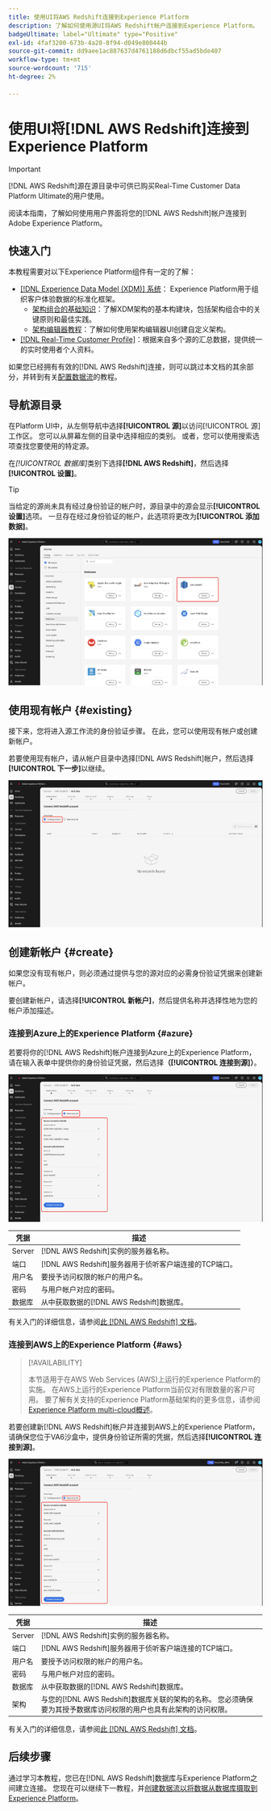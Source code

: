 ```yaml
---
title: 使用UI将AWS Redshift连接到Experience Platform
description: 了解如何使用源UI将AWS Redshift帐户连接到Experience Platform。
badgeUltimate: label="Ultimate" type="Positive"
exl-id: 4faf3200-673b-4a20-8f94-d049e800444b
source-git-commit: dd9aee1ac887637d4761188d6dbcf55ad5bde407
workflow-type: tm+mt
source-wordcount: '715'
ht-degree: 2%

---
```


# 使用UI将[!DNL AWS Redshift]连接到Experience Platform

>[!IMPORTANT]
>
>[!DNL AWS Redshift]源在源目录中可供已购买Real-Time Customer Data Platform Ultimate的用户使用。

阅读本指南，了解如何使用用户界面将您的[!DNL AWS Redshift]帐户连接到Adobe Experience Platform。

## 快速入门

本教程需要对以下Experience Platform组件有一定的了解：

- [[!DNL Experience Data Model (XDM)] 系统](../../../../../xdm/home.md)： Experience Platform用于组织客户体验数据的标准化框架。
   - [架构组合的基础知识](../../../../../xdm/schema/composition.md)：了解XDM架构的基本构建块，包括架构组合中的关键原则和最佳实践。
   - [架构编辑器教程](../../../../../xdm/tutorials/create-schema-ui.md)：了解如何使用架构编辑器UI创建自定义架构。
- [[!DNL Real-Time Customer Profile]](../../../../../profile/home.md)：根据来自多个源的汇总数据，提供统一的实时使用者个人资料。

如果您已经拥有有效的[!DNL AWS Redshift]连接，则可以跳过本文档的其余部分，并转到有关[配置数据流](../../dataflow/databases.md)的教程。

## 导航源目录

在Platform UI中，从左侧导航中选择&#x200B;**[!UICONTROL 源]**&#x200B;以访问[!UICONTROL 源]工作区。 您可以从屏幕左侧的目录中选择相应的类别。 或者，您可以使用搜索选项查找您要使用的特定源。

在&#x200B;*[!UICONTROL 数据库]*&#x200B;类别下选择&#x200B;**[!DNL AWS Redshift]**，然后选择&#x200B;**[!UICONTROL 设置]**。

>[!TIP]
>
>当给定的源尚未具有经过身份验证的帐户时，源目录中的源会显示&#x200B;**[!UICONTROL 设置]**&#x200B;选项。 一旦存在经过身份验证的帐户，此选项将更改为&#x200B;**[!UICONTROL 添加数据]**。

![已选择AWS Redshift源卡的源目录。](../../../../images/tutorials/create/redshift/catalog.png)

## 使用现有帐户 {#existing}

接下来，您将进入源工作流的身份验证步骤。 在此，您可以使用现有帐户或创建新帐户。

若要使用现有帐户，请从帐户目录中选择[!DNL AWS Redshift]帐户，然后选择&#x200B;**[!UICONTROL 下一步]**&#x200B;以继续。

![此处列出了源工作流中现有帐户的帐户目录。](../../../../images/tutorials/create/redshift/existing.png)

## 创建新帐户 {#create}

如果您没有现有帐户，则必须通过提供与您的源对应的必需身份验证凭据来创建新帐户。

要创建新帐户，请选择&#x200B;**[!UICONTROL 新帐户]**，然后提供名称并选择性地为您的帐户添加描述。

### 连接到Azure上的Experience Platform {#azure}

若要将你的[!DNL AWS Redshift]帐户连接到Azure上的Experience Platform，请在输入表单中提供你的身份验证凭据，然后选择&#x200B;**（[!UICONTROL 连接到源]）**。

![用于将AWS Redshift连接到Azure上的Experience Platform的新帐户接口。](../../../../images/tutorials/create/redshift/new.png)

| 凭据 | 描述 |
| --- | --- |
| Server | [!DNL AWS Redshift]实例的服务器名称。 |
| 端口 | [!DNL AWS Redshift]服务器用于侦听客户端连接的TCP端口。 |
| 用户名 | 要授予访问权限的帐户的用户名。 |
| 密码 | 与用户帐户对应的密码。 |
| 数据库 | 从中获取数据的[!DNL AWS Redshift]数据库。 |

有关入门的详细信息，请参阅[此 [!DNL AWS Redshift] 文档](https://docs.aws.amazon.com/redshift/latest/gsg/new-user-serverless.html)。

### 连接到AWS上的Experience Platform {#aws}

>[!AVAILABILITY]
>
>本节适用于在AWS Web Services (AWS)上运行的Experience Platform的实施。 在AWS上运行的Experience Platform当前仅对有限数量的客户可用。 要了解有关支持的Experience Platform基础架构的更多信息，请参阅[Experience Platform multi-cloud概述](../../../../../landing/multi-cloud.md)。

若要创建新[!DNL AWS Redshift]帐户并连接到AWS上的Experience Platform，请确保您位于VA6沙盒中，提供身份验证所需的凭据，然后选择&#x200B;**[!UICONTROL 连接到源]**。

![用于将AWS Redshift连接到AWS上的Experience Platform的新帐户界面。](../../../../images/tutorials/create/redshift/aws-auth.png)

| 凭据 | 描述 |
| --- | --- |
| Server | [!DNL AWS Redshift]实例的服务器名称。 |
| 端口 | [!DNL AWS Redshift]服务器用于侦听客户端连接的TCP端口。 |
| 用户名 | 要授予访问权限的帐户的用户名。 |
| 密码 | 与用户帐户对应的密码。 |
| 数据库 | 从中获取数据的[!DNL AWS Redshift]数据库。 |
| 架构 | 与您的[!DNL AWS Redshift]数据库关联的架构的名称。 您必须确保要为其授予数据库访问权限的用户也具有此架构的访问权限。 |

有关入门的详细信息，请参阅[此 [!DNL AWS Redshift] 文档](https://docs.aws.amazon.com/redshift/latest/gsg/new-user-serverless.html)。

## 后续步骤

通过学习本教程，您已在[!DNL AWS Redshift]数据库与Experience Platform之间建立连接。 您现在可以继续下一教程，并[创建数据流以将数据从数据库摄取到Experience Platform](../../dataflow/databases.md)。